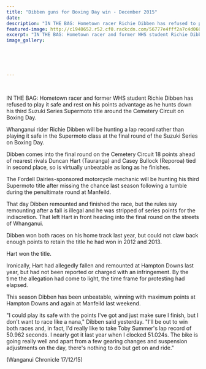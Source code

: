 ```yaml
---
title: "Dibben guns for Boxing Day win - December 2015"
date: 
description: "IN THE BAG: Hometown racer Richie Dibben has refused to play it safe and rest on his points advantage as he hunts down his third Suzuki Series Supermoto title around the Cemetery Circuit on Boxing Day"
featured-image: http://c1940652.r52.cf0.rackcdn.com/56777e4fff2a7c4d06000963/Richard-Dibben-cem-cirucit-dec-2015-2.jpg
excerpt: "IN THE BAG: Hometown racer and former WHS student Richie Dibben has refused to play it safe and rest on his points advantage as he hunts down his third Suzuki Series Supermoto title around the Cemetery Circuit on Boxing Day."
image_gallery:
    
    
    
    
    
---
```


<p>&nbsp;</p>
<p>IN THE BAG: Hometown racer and former WHS student Richie Dibben has refused to play it safe and rest on his points advantage as he hunts down his third Suzuki Series Supermoto title around the Cemetery Circuit on Boxing Day.</p>
<p>Whanganui rider Richie Dibben will be hunting a lap record rather than playing it safe in the Supermoto class at the final round of the Suzuki Series on Boxing Day.</p>
<p>Dibben comes into the final round on the Cemetery Circuit 18 points ahead of nearest rivals Duncan Hart (Tauranga) and Casey Bullock (Reporoa) tied in second place, so is virtually unbeatable as long as he finishes.</p>
<p>The Fordell Dairies-sponsored motorcycle mechanic will be hunting his third Supermoto title after missing the chance last season following a tumble during the penultimate round at Manfeild.</p>
<p>That day Dibben remounted and finished the race, but the rules say remounting after a fall is illegal and he was stripped of series points for the indiscretion. That left Hart in front heading into the final round on the streets of Whanganui.</p>
<p>Dibben won both races on his home track last year, but could not claw back enough points to retain the title he had won in 2012 and 2013.</p>
<p>Hart won the title.</p>
<p>Ironically, Hart had allegedly fallen and remounted at Hampton Downs last year, but had not been reported or charged with an infringement. By the time the allegation had come to light, the time frame for protesting had elapsed.</p>
<p>This season Dibben has been unbeatable, winning with maximum points at Hampton Downs and again at Manfeild last weekend.</p>
<p>"I could play its safe with the points I've got and just make sure I finish, but I don't want to race like a nana," Dibben said yesterday. "I'll be out to win both races and, in fact, I'd really like to take Toby Summer's lap record of 50.962 seconds. I nearly got it last year when I clocked 51.024s. The bike is going really well and apart from a few gearing changes and suspension adjustments on the day, there's nothing to do but get on and ride."</p>
<p>(Wanganui Chronicle 17/12/15)</p>

